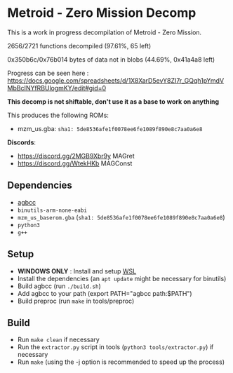 # Metroid - Zero Mission Decomp

This is a work in progress decompilation of Metroid - Zero Mission.

2656/2721 functions decompiled (97.61%, 65 left)

0x350b6c/0x76b014 bytes of data not in blobs (44.69%, 0x41a4a8 left)

Progress can be seen here : https://docs.google.com/spreadsheets/d/1X8XarD5evY8ZI7r_GQqh1pYmdVMbBcINYfRBUlogmKY/edit#gid=0

**This decomp is not shiftable, don't use it as a base to work on anything**

This produces the following ROMs:

- mzm_us.gba: `sha1: 5de8536afe1f0078ee6fe1089f890e8c7aa0a6e8`

**Discords**: 
- https://discord.gg/2MGB9Xbr9y MAGret
- https://discord.gg/WtekHKb MAGConst

## Dependencies

- [agbcc](https://github.com/jiangzhengwenjz/agbcc)
- `binutils-arm-none-eabi`
- `mzm_us_baserom.gba` (`sha1: 5de8536afe1f0078ee6fe1089f890e8c7aa0a6e8`)
- `python3`
- `g++`

## Setup

- **WINDOWS ONLY** : Install and setup [WSL](https://docs.microsoft.com/en-us/windows/wsl/install)
- Install the dependencies (an `apt update` might be necessary for binutils)
- Build agbcc (run `./build.sh`)
- Add agbcc to your path (export PATH="agbcc path:$PATH")
- Build preproc (run `make` in tools/preproc)

## Build

- Run `make clean` if necessary
- Run the `extractor.py` script in tools (`python3 tools/extractor.py`) if necessary
- Run `make` (using the -j option is recommended to speed up the process)
